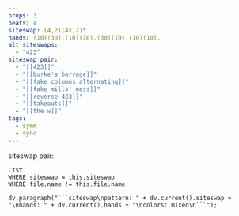 ```yaml
---
props: 3
beats: 4
siteswap: (4,2)(4x,2)*
hands: (10)(30).(10)(10).(30)(10).(10)(10).
alt siteswaps:
  - "423"
siteswap pair:
  - "[[423]]"
  - "[[burke's barrage]]"
  - "[[fake columns alternating]]"
  - "[[fake mills' mess]]"
  - "[[reverse 423]]"
  - "[[takeouts]]"
  - "[[the w]]"
tags:
  - symm
  - sync
---
```

siteswap pair:
```dataview
LIST
WHERE siteswap = this.siteswap
WHERE file.name != this.file.name
```
```dataviewjs
dv.paragraph("```siteswap\npattern: " + dv.current().siteswap + "\nhands: " + dv.current().hands + "\ncolors: mixed\n```");
```
